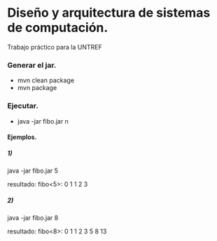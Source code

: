 # Diseño y arquitectura de sistemas de computación.

Trabajo práctico para la UNTREF

### Generar el jar.
+ mvn clean package
+ mvn package

### Ejecutar.
+ java -jar fibo.jar n

#### Ejemplos.
##### 1)
java -jar fibo.jar 5

resultado: fibo<5>: 0 1 1 2 3

##### 2)
java -jar fibo.jar 8

resultado: fibo<8>: 0 1 1 2 3 5 8 13